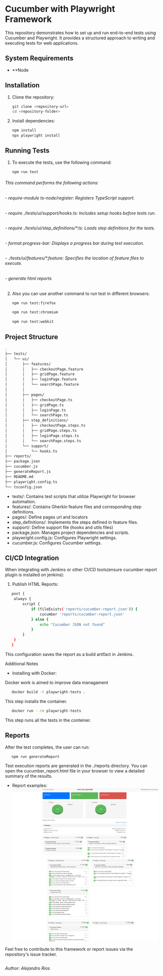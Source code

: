 # Cucumber with Playwright Framework

This repository demonstrates how to set up and run end-to-end tests using Cucumber and Playwright. It provides a structured approach to writing and executing tests for web applications.

## System Requirements

- **Node

## Installation

1. Clone the repository:

   ```bash
   git clone <repository-url>
   cd <repository-folder>
   ```

2. Install dependencies:

   ```bash
   npm install
   npx playwright install
   ```

## Running Tests
1. To execute the tests, use the following command:
   ```bash
   npm run test
   ```   

###### This command performs the following actions:
###### - require-module ts-node/register: Registers TypeScript support.
###### - require ./tests/ui/support/hooks.ts: Includes setup hooks before tests run.
###### - require ./tests/ui/step_definitions/*.ts: Loads step definitions for the tests.
###### - format progress-bar: Displays a progress bar during test execution.
###### - ./tests/ui/features/*.feature: Specifies the location of feature files to execute.
###### - generate html reports

2. Also you can use another command to run test in different browsers:
   ```bash
   npm run test:firefox
   ``` 

   ```bash
   npm run test:chromium
   ```   

   ```bash
   npm run test:webkit
   ```   


## Project Structure

```bash
.
├── tests/
│   └── ui/
│       ├── features/
│       │   ├── checkoutPage.feature
│       │   ├── gridPage.feature
│       │   ├── loginPage.feature
│       │   └── searchPage.feature
│       │  
│       ├── pages/
│       │   ├── checkoutPage.ts
│       │   ├── gridPage.ts
│       │   ├── loginPage.ts
│       │   └── searchPage.ts
│       ├── step_definitions/
│       │   ├── checkoutPage.steps.ts
│       │   ├── gridPage.steps.ts
│       │   ├── loginPage.steps.ts
│       │   └── searchPage.steps.ts
│       └── support/
│           └── hooks.ts
├── reports/
├── package.json
├── cucumber.js
├── generateReport.js
├── README.md
├── playwright.config.ts
└── tsconfig.json


```
- tests/: Contains test scripts that utilize Playwright for browser automation.
- features/: Contains Gherkin feature files and corresponding step definitions.
- pages/: Define pages url and locators
- step_definitions/: Implements the steps defined in feature files.
- support/: Define support file (hooks and utils files)
- package.json: Manages project dependencies and scripts.
- playwright.config.js: Configures Playwright settings.
- cucumber.js: Configures Cucumber settings.


## CI/CD Integration

When integrating with Jenkins or other CI/CD tools(ensure cucumber report plugin is installed on jenkins):
1. Publish HTML Reports:
```bash
   post {
    always {
        script {
            if (fileExists('reports/cucumber-report.json')) {
                cucumber 'reports/cucumber-report.json'
            } else {
                echo "Cucumber JSON not found"
            }
        }
    }
   }
   ```
This configuration saves the report as a build artifact in Jenkins.

Additional Notes
- Installing with Docker:

Docker work is aimed to improve data managament
```bash
   docker build -t playwright-tests .
   ```
This step installs the container.

```bash
   docker run --rm playwright-tests
   ```
This step runs all the tests in the conteiner.

## Reports
After the test completes, the user can run:
```bash
   npm run generateReport
   ```
Test execution reports are generated in the ./reports directory. You can open the cucumber_report.html file in your browser to view a detailed summary of the results.

- Report examples:
![Report image 1](./reports/examples/report_01.png)
![Report image 2](./reports/examples/report_02.png)


Feel free to contribute to this framework or report issues via the repository's issue tracker.

##

 ###### Author: Alejandro Rios 
